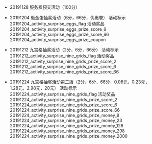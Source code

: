 - 20191128  服务费预支活动（100分）
- 20191204  砸金蛋抽奖活动（6分，66分，优惠卷）
  活动标示
    20191204_activity_surprise_eggs_flag
  活动奖品
    20191204_activity_surprise_eggs_prize_score_6
    20191204_activity_surprise_eggs_prize_score_66
    20191204_activity_surprise_eggs_prize_coupon

- 20191212  九宫格抽奖活动（2分，6分，66分）
  活动标示
    20191212_activity_surprise_nine_grids_flag
  活动奖品
    20191212_activity_surprise_nine_grids_prize_score_2
    20191212_activity_surprise_nine_grids_prize_score_6
    20191212_activity_surprise_nine_grids_prize_score_66

- 20191224  九宫格抽奖活动第二版（2分，6分，66分，0.08元，0.23元，1.28元，2.98元，20元）
  活动标示
    20191224_activity_surprise_nine_grids_flag
  活动奖品
    20191224_activity_surprise_nine_grids_prize_score_2
    20191224_activity_surprise_nine_grids_prize_score_6
    20191224_activity_surprise_nine_grids_prize_score_66
    20191224_activity_surprise_nine_grids_prize_money_8
    20191224_activity_surprise_nine_grids_prize_money_23
    20191224_activity_surprise_nine_grids_prize_money_128
    20191224_activity_surprise_nine_grids_prize_money_298
    20191224_activity_surprise_nine_grids_prize_money_2000